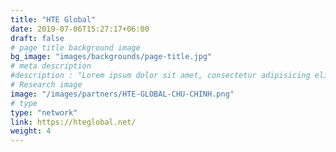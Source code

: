 ```yaml
---
title: "HTE Global"
date: 2019-07-06T15:27:17+06:00
draft: false
# page title background image
bg_image: "images/backgrounds/page-title.jpg"
# meta description
#description : "Lorem ipsum dolor sit amet, consectetur adipisicing elit, sed do eiusmod tempor incididunt ut labore. dolore magna aliqua. Ut enim ad minim veniam, quis nostrud."
# Research image
image: "/images/partners/HTE-GLOBAL-CHU-CHINH.png"
# type
type: "network"
link: https://hteglobal.net/
weight: 4
---
```


